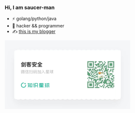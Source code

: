 ### Hi, I am saucer-man

- ⚡ golang/python/java
- 🔭 hacker && programmer
- ✍️ [this is my blogger](https://saucer-man.com/)

<img src="https://github.com/saucer-man/saucer-man/blob/main/image.png" width="400px">
